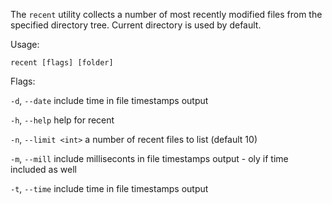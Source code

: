 The `recent` utility collects a number of most recently modified files from the specified directory tree. Current directory is used by default.

Usage:

    recent [flags] [folder]

Flags:

  `-d`, `--date`        include time in file timestamps output

  `-h`, `--help`        help for recent

  `-n`, `--limit <int>`   a number of recent files to list (default 10)

  `-m`, `--mill`        include milliseconts in file timestamps output - oly if time included as well

  `-t`, `--time`        include time in file timestamps output

